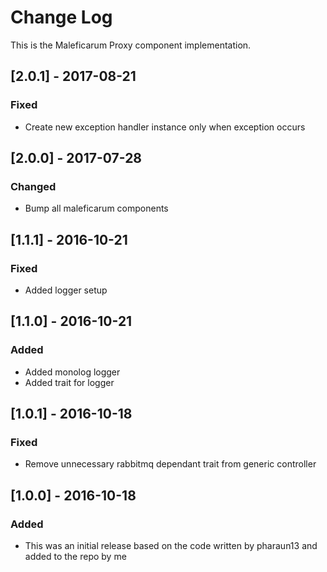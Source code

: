 # Change Log
This is the Maleficarum Proxy component implementation. 

## [2.0.1] - 2017-08-21
### Fixed
- Create new exception handler instance only when exception occurs

## [2.0.0] - 2017-07-28
### Changed
- Bump all maleficarum components

## [1.1.1] - 2016-10-21
### Fixed
- Added logger setup

## [1.1.0] - 2016-10-21
### Added
- Added monolog logger
- Added trait for logger

## [1.0.1] - 2016-10-18
### Fixed
- Remove unnecessary rabbitmq dependant trait from generic controller

## [1.0.0] - 2016-10-18
### Added
- This was an initial release based on the code written by pharaun13 and added to the repo by me
